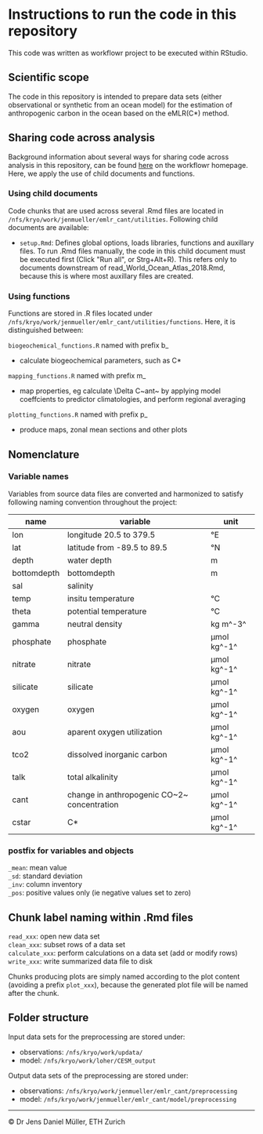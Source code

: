 # Instructions to run the code in this repository

This code was written as workflowr project to be executed within RStudio.

## Scientific scope

The code in this repository is intended to prepare data sets (either observational or synthetic from an ocean model) for the estimation of anthropogenic carbon in the ocean based on the eMLR(C*) method.

## Sharing code across analysis

Background information about several ways for sharing code across analysis in this repository, can be found [here](https://jdblischak.github.io/workflowr/articles/wflow-07-common-code.html) on the workflowr homepage. Here, we apply the use of child documents and functions.

### Using child documents

Code chunks that are used across several .Rmd files are located in `/nfs/kryo/work/jenmueller/emlr_cant/utilities`. Following child documents are available:

- `setup.Rmd`: Defines global options, loads libraries, functions and auxillary files. To run .Rmd files manually, the code in this child document must be executed first (Click "Run all", or Strg+Alt+R). This refers only to documents downstream of read_World_Ocean_Atlas_2018.Rmd, because this is where most auxillary files are created.

### Using functions

Functions are stored in .R files located under `/nfs/kryo/work/jenmueller/emlr_cant/utilities/functions`. Here, it is distinguished between:

`biogeochemical_functions.R` named with prefix b_  

- calculate biogeochemical parameters, such as C*

`mapping_functions.R` named with prefix m_  

- map properties, eg calculate \Delta C~ant~ by applying model coeffcients to predictor climatologies, and perform regional averaging

`plotting_functions.R` named with prefix p_  

- produce maps, zonal mean sections and other plots

## Nomenclature

### Variable names

Variables from source data files are converted and harmonized to satisfy following naming convention throughout the project:

| name | variable | unit |
|---|---|---|
| lon | longitude 20.5 to 379.5 | &deg;E |
| lat | latitude from -89.5 to 89.5 | &deg;N |
| depth | water depth | m |
| bottomdepth | bottomdepth | m |
| sal | salinity | |
| temp | insitu temperature | &deg;C |
| theta | potential temperature | &deg;C |
| gamma | neutral density | kg m^-3^ |
| phosphate | phosphate | &mu;mol kg^-1^ |
| nitrate | nitrate | &mu;mol kg^-1^ |
| silicate | silicate | &mu;mol kg^-1^ |
| oxygen | oxygen | &mu;mol kg^-1^ |
| aou | aparent oxygen utilization | &mu;mol kg^-1^ |
| tco2 | dissolved inorganic carbon | &mu;mol kg^-1^ |
| talk | total alkalinity | &mu;mol kg^-1^ |
| cant | change in anthropogenic CO~2~ concentration | &mu;mol kg^-1^ |
| cstar | C* | &mu;mol kg^-1^ |

### postfix for variables and objects

`_mean`: mean value  
`_sd`: standard deviation  
`_inv`: column inventory  
`_pos`: positive values only (ie negative values set to zero)


## Chunk label naming within .Rmd files

`read_xxx`: open new data set  
`clean_xxx`: subset rows of a data set  
`calculate_xxx`: perform calculations on a data set (add or modify rows)  
`write_xxx`: write summarized data file to disk  

Chunks producing plots are simply named according to the plot content (avoiding a prefix `plot_xxx`), because the generated plot file will be named after the chunk.

## Folder structure

Input data sets for the preprocessing are stored under:

- observations: `/nfs/kryo/work/updata/`
- model: `/nfs/kryo/work/loher/CESM_output`

Output data sets of the preprocessing are stored under:

- observations: `/nfs/kryo/work/jenmueller/emlr_cant/preprocessing`
- model: `/nfs/kryo/work/jenmueller/emlr_cant/model/preprocessing`

***
&copy; Dr Jens Daniel Müller, ETH Zurich
